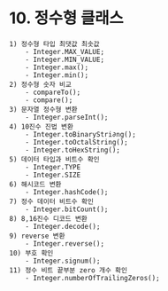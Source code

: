 # 10. 정수형 클래스 

    1) 정수형 타입 최댓값 최솟값 
        - Integer.MAX_VALUE;
        - Integer.MIN_VALUE;
        - Integer.max();
        - Integer.min();
    2) 정수형 숫자 비교
        - compareTo();
        - compare();
    3) 문자열 정수형 변환
        - Integer.parseInt();
    4) 10진수 진법 변환
        - Integer.toBinaryStri∂ng();
        - Integer.toOctalString();
        - Integer.toHexString();
    5) 데이터 타입과 비트수 확인
        - Integer.TYPE
        - Integer.SIZE
    6) 해시코드 변환
        - Integer.hashCode();
    7) 정수 데이터 비트수 확인
        - Integer.bitCount();
    8) 8,16진수 디코드 변환
        - Integer.decode();
    9) reverse 변환
        - Integer.reverse();
    10) 부호 확인
        - Integer.signum();
    11) 정수 비트 끝부분 zero 개수 확인
        - Integer.numberOfTrailingZeros();